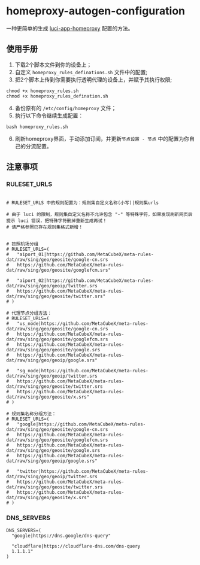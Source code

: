 # homeproxy-autogen-configuration
一种更简单的生成 [luci-app-homeproxy](https://github.com/muink/luci-app-homeproxy) 配置的方法。

## 使用手册
1. 下载2个脚本文件到你的设备上；
2. 自定义 `homeproxy_rules_definations.sh` 文件中的配置;
3. 把2个脚本上传到你需要执行透明代理的设备上，并赋予其执行权限;
```shell
chmod +x homeproxy_rules.sh
chmod +x homeproxy_rules_defination.sh
```
4. 备份原有的 `/etc/config/homeproxy` 文件；
5. 执行以下命令继续生成配置：
```shell
bash homeproxy_rules.sh
```
6. 刷新homeproxy界面，手动添加订阅，并更新`节点设置 - 节点` 中的配置为你自己的分流配置。


## 注意事项


### RULESET_URLS
```shell

# RULESET_URLS 中的规则配置为：规则集自定义名称(小写)|规则集urls

# 由于 luci 的限制，规则集自定义名称不允许包含 "-" 等特殊字符，如果发现刷新网页后提示 luci 错误，把特殊字符删掉重新生成再试！
# 请严格参照已存在规则集格式新增！


# 按照机场分组
# RULESET_URLS=(
#   "aiport_01|https://github.com/MetaCubeX/meta-rules-dat/raw/sing/geo/geosite/google-cn.srs
#   https://github.com/MetaCubeX/meta-rules-dat/raw/sing/geo/geosite/googlefcm.srs"

#   "aiport_02|https://github.com/MetaCubeX/meta-rules-dat/raw/sing/geo/geoip/twitter.srs
#   https://github.com/MetaCubeX/meta-rules-dat/raw/sing/geo/geosite/twitter.srs"
# )

# 代理节点分组方法：
# RULESET_URLS=(
#   "us_node|https://github.com/MetaCubeX/meta-rules-dat/raw/sing/geo/geosite/google-cn.srs
#   https://github.com/MetaCubeX/meta-rules-dat/raw/sing/geo/geosite/googlefcm.srs
#   https://github.com/MetaCubeX/meta-rules-dat/raw/sing/geo/geosite/google.srs
#   https://github.com/MetaCubeX/meta-rules-dat/raw/sing/geo/geoip/google.srs"

#   "sg_node|https://github.com/MetaCubeX/meta-rules-dat/raw/sing/geo/geoip/twitter.srs
#   https://github.com/MetaCubeX/meta-rules-dat/raw/sing/geo/geosite/twitter.srs
#   https://github.com/MetaCubeX/meta-rules-dat/raw/sing/geo/geosite/x.srs"
# )

# 规则集名称分组方法：
# RULESET_URLS=(
#   "google|https://github.com/MetaCubeX/meta-rules-dat/raw/sing/geo/geosite/google-cn.srs
#   https://github.com/MetaCubeX/meta-rules-dat/raw/sing/geo/geosite/googlefcm.srs
#   https://github.com/MetaCubeX/meta-rules-dat/raw/sing/geo/geosite/google.srs
#   https://github.com/MetaCubeX/meta-rules-dat/raw/sing/geo/geoip/google.srs"

#   "twitter|https://github.com/MetaCubeX/meta-rules-dat/raw/sing/geo/geoip/twitter.srs
#   https://github.com/MetaCubeX/meta-rules-dat/raw/sing/geo/geosite/twitter.srs
#   https://github.com/MetaCubeX/meta-rules-dat/raw/sing/geo/geosite/x.srs"
# )
```

### DNS_SERVERS

```shell
DNS_SERVERS=(
  "google|https://dns.google/dns-query"

  "cloudflare|https://cloudflare-dns.com/dns-query
  1.1.1.1"
)
```
